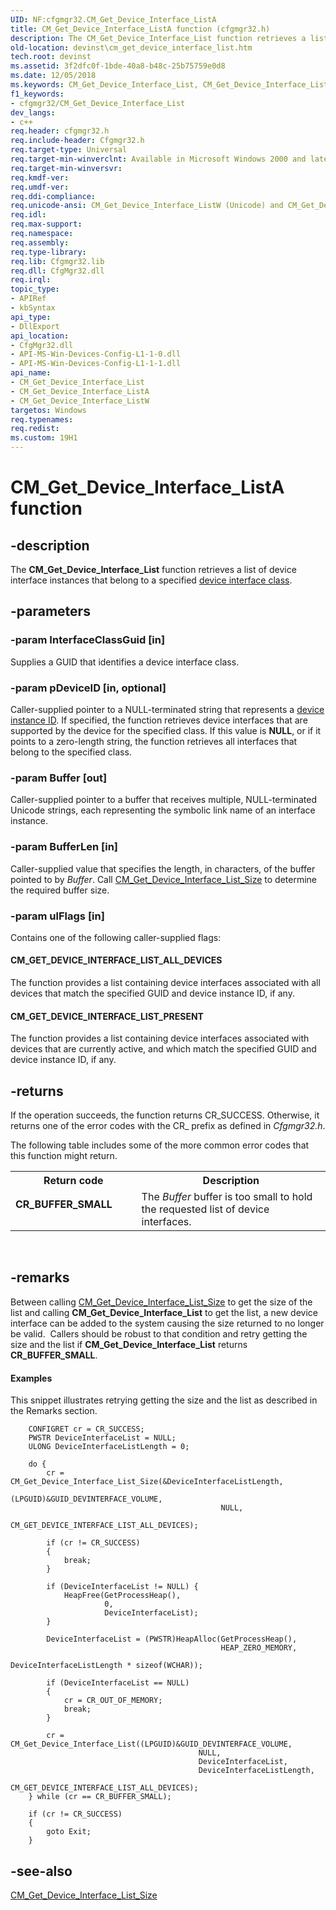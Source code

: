 ```yaml
---
UID: NF:cfgmgr32.CM_Get_Device_Interface_ListA
title: CM_Get_Device_Interface_ListA function (cfgmgr32.h)
description: The CM_Get_Device_Interface_List function retrieves a list of device interface instances that belong to a specified device interface class.
old-location: devinst\cm_get_device_interface_list.htm
tech.root: devinst
ms.assetid: 3f2dfc0f-1bde-40a8-b48c-25b75759e0d8
ms.date: 12/05/2018
ms.keywords: CM_Get_Device_Interface_List, CM_Get_Device_Interface_List function [Device and Driver Installation], CM_Get_Device_Interface_ListA, CM_Get_Device_Interface_ListW, cfgmgr32/CM_Get_Device_Interface_List, cfgmgr32/CM_Get_Device_Interface_ListA, cfgmgr32/CM_Get_Device_Interface_ListW, cfgmgrfn_8729dc17-f9a0-4ebe-ad56-35c63f9299f0.xml, devinst.cm_get_device_interface_list
f1_keywords:
- cfgmgr32/CM_Get_Device_Interface_List
dev_langs:
- c++
req.header: cfgmgr32.h
req.include-header: Cfgmgr32.h
req.target-type: Universal
req.target-min-winverclnt: Available in Microsoft Windows 2000 and later versions of Windows.
req.target-min-winversvr: 
req.kmdf-ver: 
req.umdf-ver: 
req.ddi-compliance: 
req.unicode-ansi: CM_Get_Device_Interface_ListW (Unicode) and CM_Get_Device_Interface_ListA (ANSI)
req.idl: 
req.max-support: 
req.namespace: 
req.assembly: 
req.type-library: 
req.lib: Cfgmgr32.lib
req.dll: CfgMgr32.dll
req.irql: 
topic_type:
- APIRef
- kbSyntax
api_type:
- DllExport
api_location:
- CfgMgr32.dll
- API-MS-Win-Devices-Config-L1-1-0.dll
- API-MS-Win-Devices-Config-L1-1-1.dll
api_name:
- CM_Get_Device_Interface_List
- CM_Get_Device_Interface_ListA
- CM_Get_Device_Interface_ListW
targetos: Windows
req.typenames: 
req.redist: 
ms.custom: 19H1
---
```


# CM_Get_Device_Interface_ListA function


## -description


The <b>CM_Get_Device_Interface_List</b> function retrieves a list of device interface instances that belong to a specified <a href="https://msdn.microsoft.com/C989D2D3-E8DE-4D64-86EE-3D3B3906390D">device interface class</a>.


## -parameters




### -param InterfaceClassGuid [in]

Supplies a GUID that identifies a device interface class.


### -param pDeviceID [in, optional]

Caller-supplied pointer to a NULL-terminated string that represents a <a href="https://docs.microsoft.com/windows-hardware/drivers/install/device-instance-ids">device instance ID</a>. If specified, the function retrieves device interfaces that are supported by the device for the specified class. If this value is <b>NULL</b>, or if it points to a zero-length string, the function retrieves all interfaces that belong to the specified class.


### -param Buffer [out]

Caller-supplied pointer to a buffer that receives multiple, NULL-terminated Unicode strings, each representing the symbolic link name of an interface instance.


### -param BufferLen [in]

Caller-supplied value that specifies the length, in characters, of the buffer pointed to by <i>Buffer</i>. Call <a href="https://docs.microsoft.com/windows/desktop/api/cfgmgr32/nf-cfgmgr32-cm_get_device_interface_list_sizea">CM_Get_Device_Interface_List_Size</a> to determine the required buffer size.


### -param ulFlags [in]

Contains one of the following caller-supplied flags:





#### CM_GET_DEVICE_INTERFACE_LIST_ALL_DEVICES

The function provides a list containing device interfaces associated with all devices that match the specified GUID and device instance ID, if any.



#### CM_GET_DEVICE_INTERFACE_LIST_PRESENT

The function provides a list containing device interfaces associated with devices that are currently active, and which match the specified GUID and device instance ID, if any.


## -returns



If the operation succeeds, the function returns CR_SUCCESS. Otherwise, it returns one of the error codes with the CR_ prefix as defined in <i>Cfgmgr32.h</i>.

The following table includes some of the more common error codes that this function might return.

<table>
<tr>
<th>Return code</th>
<th>Description</th>
</tr>
<tr>
<td width="40%">
<dl>
<dt><b>CR_BUFFER_SMALL</b></dt>
</dl>
</td>
<td width="60%">
The <i>Buffer</i> buffer is too small to hold the requested list of device interfaces.

</td>
</tr>
</table>
 




## -remarks



Between calling <a href="https://docs.microsoft.com/windows/desktop/api/cfgmgr32/nf-cfgmgr32-cm_get_device_interface_list_sizea">CM_Get_Device_Interface_List_Size</a> to get the size of the list and calling <b>CM_Get_Device_Interface_List</b> to get the list, a new device interface can be added to the system causing the size returned to no longer be valid.  Callers should be robust to that condition and retry getting the size and the list if <b>CM_Get_Device_Interface_List</b> returns <b>CR_BUFFER_SMALL</b>.


#### Examples

This snippet illustrates retrying getting the size and the list as described in the Remarks section.


```
    CONFIGRET cr = CR_SUCCESS;
    PWSTR DeviceInterfaceList = NULL;
    ULONG DeviceInterfaceListLength = 0;

    do {
        cr = CM_Get_Device_Interface_List_Size(&DeviceInterfaceListLength,
                                               (LPGUID)&GUID_DEVINTERFACE_VOLUME,
                                               NULL,
                                               CM_GET_DEVICE_INTERFACE_LIST_ALL_DEVICES);

        if (cr != CR_SUCCESS)
        {
            break;
        }

        if (DeviceInterfaceList != NULL) {
            HeapFree(GetProcessHeap(),
                     0,
                     DeviceInterfaceList);
        }

        DeviceInterfaceList = (PWSTR)HeapAlloc(GetProcessHeap(),
                                               HEAP_ZERO_MEMORY,
                                               DeviceInterfaceListLength * sizeof(WCHAR));

        if (DeviceInterfaceList == NULL)
        {
            cr = CR_OUT_OF_MEMORY;
            break;
        }

        cr = CM_Get_Device_Interface_List((LPGUID)&GUID_DEVINTERFACE_VOLUME,
                                          NULL,
                                          DeviceInterfaceList,
                                          DeviceInterfaceListLength,
                                          CM_GET_DEVICE_INTERFACE_LIST_ALL_DEVICES);
    } while (cr == CR_BUFFER_SMALL);

    if (cr != CR_SUCCESS)
    {
        goto Exit;
    }

```





## -see-also




<a href="https://docs.microsoft.com/windows/desktop/api/cfgmgr32/nf-cfgmgr32-cm_get_device_interface_list_sizea">CM_Get_Device_Interface_List_Size</a>
 

 


